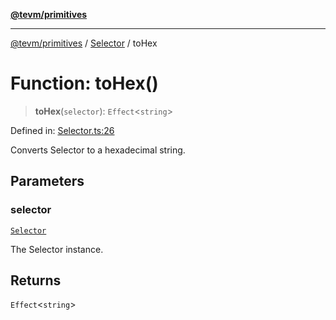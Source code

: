[**@tevm/primitives**](../../../README.md)

***

[@tevm/primitives](../../../globals.md) / [Selector](../README.md) / toHex

# Function: toHex()

> **toHex**(`selector`): `Effect`\<`string`\>

Defined in: [Selector.ts:26](https://github.com/evmts/tevm-monorepo/blob/main/packages/primitives/src/Selector.ts#L26)

Converts Selector to a hexadecimal string.

## Parameters

### selector

[`Selector`](../type-aliases/Selector.md)

The Selector instance.

## Returns

`Effect`\<`string`\>
